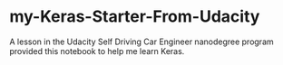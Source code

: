 # my-Keras-Starter-From-Udacity
A lesson in the Udacity Self Driving Car Engineer nanodegree program provided this notebook to help me learn Keras.

